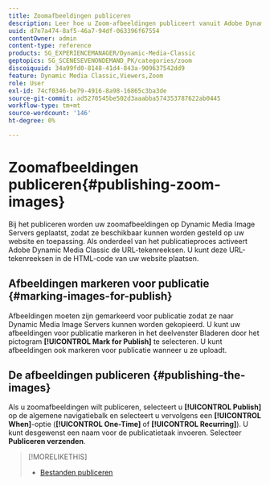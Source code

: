 ```yaml
---
title: Zoomafbeeldingen publiceren
description: Leer hoe u Zoom-afbeeldingen publiceert vanuit Adobe Dynamic Media Classic.
uuid: d7e7a474-8af5-46a7-94df-063396f67554
contentOwner: admin
content-type: reference
products: SG_EXPERIENCEMANAGER/Dynamic-Media-Classic
geptopics: SG_SCENESEVENONDEMAND_PK/categories/zoom
discoiquuid: 34a99fd0-8148-41d4-843a-909637542dd9
feature: Dynamic Media Classic,Viewers,Zoom
role: User
exl-id: 74cf0346-be79-4916-8a98-16865c3ba3de
source-git-commit: ad5270545be502d3aaabba574353787622ab0445
workflow-type: tm+mt
source-wordcount: '146'
ht-degree: 0%

---
```


# Zoomafbeeldingen publiceren{#publishing-zoom-images}

Bij het publiceren worden uw zoomafbeeldingen op Dynamic Media Image Servers geplaatst, zodat ze beschikbaar kunnen worden gesteld op uw website en toepassing. Als onderdeel van het publicatieproces activeert Adobe Dynamic Media Classic de URL-tekenreeksen. U kunt deze URL-tekenreeksen in de HTML-code van uw website plaatsen.

## Afbeeldingen markeren voor publicatie {#marking-images-for-publish}

Afbeeldingen moeten zijn gemarkeerd voor publicatie zodat ze naar Dynamic Media Image Servers kunnen worden gekopieerd. U kunt uw afbeeldingen voor publicatie markeren in het deelvenster Bladeren door het pictogram **[!UICONTROL Mark for Publish]** te selecteren. U kunt afbeeldingen ook markeren voor publicatie wanneer u ze uploadt.

## De afbeeldingen publiceren {#publishing-the-images}

Als u zoomafbeeldingen wilt publiceren, selecteert u **[!UICONTROL Publish]** op de algemene navigatiebalk en selecteert u vervolgens een **[!UICONTROL When]**-optie (**[!UICONTROL One-Time]** of **[!UICONTROL Recurring]**). U kunt desgewenst een naam voor de publicatietaak invoeren. Selecteer **Publiceren verzenden**.

>[!MORELIKETHIS]
>
>* [Bestanden publiceren](publishing-files.md#publishing_files)

